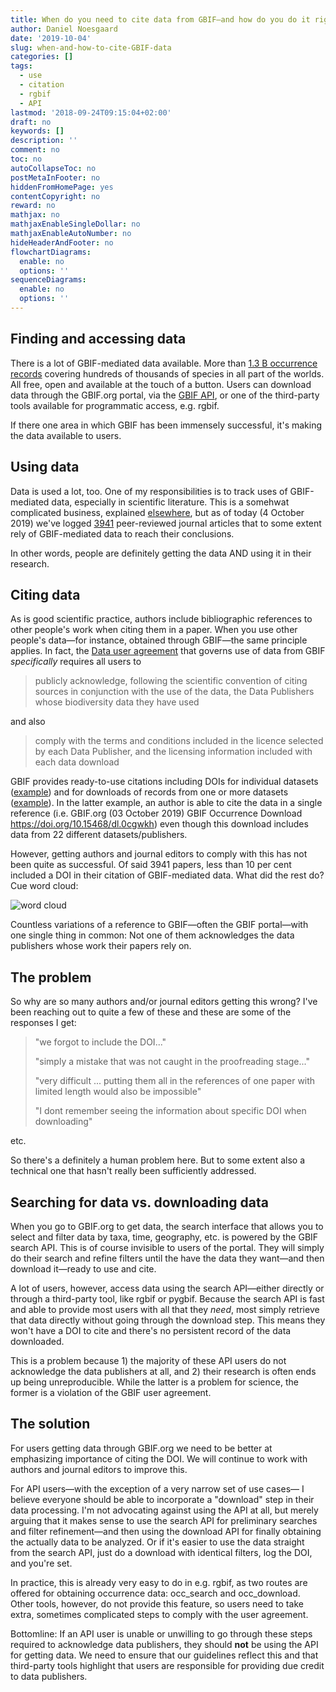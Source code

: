 ```yaml
---
title: When do you need to cite data from GBIF—and how do you do it right?
author: Daniel Noesgaard
date: '2019-10-04'
slug: when-and-how-to-cite-GBIF-data
categories: []
tags:
  - use
  - citation
  - rgbif
  - API
lastmod: '2018-09-24T09:15:04+02:00'
draft: no
keywords: []
description: ''
comment: no
toc: no
autoCollapseToc: no
postMetaInFooter: no
hiddenFromHomePage: yes
contentCopyright: no
reward: no
mathjax: no
mathjaxEnableSingleDollar: no
mathjaxEnableAutoNumber: no
hideHeaderAndFooter: no
flowchartDiagrams:
  enable: no
  options: ''
sequenceDiagrams:
  enable: no
  options: ''
---
```


## Finding and accessing data

There is a lot of GBIF-mediated data available. More than [1.3 B occurrence records](https://www.gbif.org/occurrence/search) covering hundreds of thousands of species in all part of the worlds. All free, open and available at the touch of a button. Users can download data through the GBIF.org portal, via the [GBIF API](https://www.gbif.org/developer/summary), or one of the third-party tools available for programmatic access, e.g. rgbif. 

If there one area in which GBIF has been immensely successful, it's making the data available to users. 

## Using data

Data is used a lot, too. One of my responsibilities is to track uses of GBIF-mediated data, especially in scientific literature. This is a somehwat complicated business, explained [elsewhere](https://www.gbif.org/literature-tracking), but as of today (4 October 2019) we've logged [3941](https://www.gbif.org/resource/search?contentType=literature&literatureType=journal&relevance=GBIF_USED&peerReview=true) peer-reviewed journal articles that to some extent rely of GBIF-mediated data to reach their conclusions.

In other words, people are definitely getting the data AND using it in their research.

## Citing data

As is good scientific practice, authors include bibliographic references to other people's work when citing them in a paper. When you use other people's data—for instance, obtained through GBIF—the same principle applies. In fact, the [Data user agreement](https://www.gbif.org/terms/data-user) that governs use of data from GBIF _specifically_ requires all users to 

> publicly acknowledge, following the scientific convention of citing sources in conjunction with the use of the data, the Data Publishers whose biodiversity data they have used

and also

> comply with the terms and conditions included in the licence selected by each Data Publisher, and the licensing information included with each data download

GBIF provides ready-to-use citations including DOIs for individual datasets ([example](https://www.gbif.org/dataset/50c9509d-22c7-4a22-a47d-8c48425ef4a7#citation)) and for downloads of records from one or more datasets ([example](https://www.gbif.org/occurrence/download/0009471-190918142434337)). In the latter example, an author is able to cite the data in a single reference (i.e. GBIF.org (03 October 2019) GBIF Occurrence Download https://doi.org/10.15468/dl.0cgwkh) even though this download includes data from 22 different datasets/publishers.

However, getting authors and journal editors to comply with this has not been quite as successful. Of said 3941 papers, less than 10 per cent included a DOI in their citation of GBIF-mediated data. What did the rest do? Cue word cloud:

![word cloud](/post/2019-10-04-when-and-how-to-cite-GBIF-data_files/citation_wordcloud2small.png)

Countless variations of a reference to GBIF—often the GBIF portal—with one single thing in common: Not one of them acknowledges the data publishers whose work their papers rely on.

## The problem

So why are so many authors and/or journal editors getting this wrong? I've been reaching out to quite a few of these and these are some of the responses I get:

> "we forgot to include the DOI..."
> 
> "simply a mistake that was not caught in the proofreading stage..."
> 
> "very difficult ... putting them all in the references of one paper with limited length would also be impossible"
> 
> "I dont remember seeing the information about specific DOI when downloading"

etc.

So there's a definitely a human problem here. But to some extent also a technical one that hasn't really been sufficiently addressed.

## Searching for data vs. downloading data

When you go to GBIF.org to get data, the search interface that allows you to select and filter data by taxa, time, geography, etc. is powered by the GBIF search API. This is of course invisible to users of the portal. They will simply do their search and refine filters until the have the data they want—and then download it—ready to use and cite.

A lot of users, however, access data using the search API—either directly or through a third-party tool, like rgbif or pygbif. Because the search API is fast and able to provide most users with all that they _need_, most simply retrieve that data directly without going through the download step. This means they won't have a DOI to cite and there's no persistent record of the data downloaded.

This is a problem because 1) the majority of these API users do not acknowledge the data publishers at all, and 2) their research is often ends up being unreproducible. While the latter is a problem for science, the former is a violation of the GBIF user agreement.

## The solution

For users getting data through GBIF.org we need to be better at emphasizing importance of citing the DOI. We will continue to work with authors and journal editors to improve this.

For API users—with the exception of a very narrow set of use cases— I believe everyone should be able to incorporate a "download" step in their data processing. I'm not advocating against using the API at all, but merely arguing that it makes sense to use the search API for preliminary searches and filter refinement—and then using the download API for finally obtaining the actually data to be analyzed. Or if it's easier to use the data straight from the search API, just do a download with identical filters, log the DOI, and you're set.

In practice, this is already very easy to do in e.g. rgbif, as two routes are offered for obtaining occurrence data: occ_search and occ_download. Other tools, however, do not provide this feature, so users need to take extra, sometimes complicated steps to comply with the user agreement.

Bottomline: If an API user is unable or unwilling to go through these steps required to acknowledge data publishers, they should **not** be using the API for getting data. We need to ensure that our guidelines reflect this and that third-party tools highlight that users are responsible for providing due credit to data publishers.
